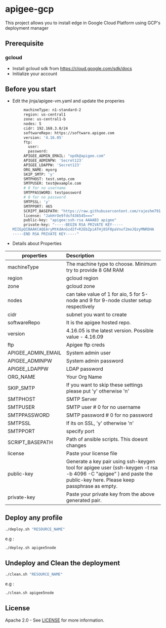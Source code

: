# apigee-gcp
This project allows you to install edge in Google Cloud Platform using GCP's deployment manager

## Prerequisite

### gcloud
- Install gcloud sdk from https://cloud.google.com/sdk/docs
- Initialize your account

## Before you start
- Edit the jinja/apigee-vm.yaml and update the properies

    ```sh
         machineType: n1-standard-2
         region: us-central1
	     zone: us-central1-b
	     nodes: 5
	     cidr: 192.168.3.0/24
	     softwareRepo: https://software.apigee.com
         version: '4.16.05'
	     ftp:
	       user: 
	       password: 
	     APIGEE_ADMIN_EMAIL: "opdk@apigee.com"
         APIGEE_ADMINPW: 'Secret123'
         APIGEE_LDAPPW: 'Secret123'
         ORG_NAME: myorg
         SKIP_SMTP: 'y'
         SMTPHOST: test.smtp.com
         SMTPUSER: test@example.com
         # 0 for no username
         SMTPPASSWORD: testpassword
         # 0 for no password
         SMTPSSL: 'y'
         SMTPPORT: 465
	     SCRIPT_BASEPATH: "https://raw.githubusercontent.com/rajeshm7910/apigee-gcp/master/multinode/jinja"
	     license: "JakHrOe9fdsf436545==="
	     public-key: "apigee:ssh-rsa AAAAB3 apigee"
	     private-key: "-----BEGIN RSA PRIVATE KEY-----
	MIIEpQIBAAKCAQEAryMtKdAnGzd2f+R2EbZpiATHj8SF0paVnuf2moJQzyMNRDHA
	-----END RSA PRIVATE KEY-----"
    ```
-   Details about Properties


| properties        | Description                                                             | 
| ----------------- |:------------------------------------------------------------------------| 
| machineType       | The machine type to choose. Minimum try to provide 8 GM RAM             | 
| region            | gcloud region                                                           | 
| zone              | gcloud zone                                                             |
| nodes             | can take value of 1 for aio, 5 for 5-node and 9 for 9-node cluster setup respectively                                                                                  |
| cidr              | subnet you want to create                                               |
| softwareRepo      | It is the apigee hosted repo.                                           |
| version           | 4.16.05 is the latest version. Possible value - 4.16.09                 |
| ftp               | Apigee ftp creds                                                        |
| APIGEE_ADMIN_EMAIL| System admin user                                                       |
| APIGEE_ADMINPW    | System admin password                                                   |
| APIGEE_LDAPPW     | LDAP password                                                           |
| ORG_NAME          | Your Org Name                                                           |
| SKIP_SMTP         |  If you want to skip these settings please put 'y' otherwise 'n'        |
| SMTPHOST          | SMTP Server                                                             |
| SMTPUSER          | SMTP user # 0 for no username                                           |
| SMTPPASSWORD      | SMTP password  # 0 for no password                                      |
| SMTPSSL           | If its on SSL, 'y' otherwise 'n'                                        |
| SMTPPORT          | specify port                                                            |
| SCRIPT_BASEPATH   | Path of ansible scripts. This doesnt changes                            |
| license           | Paste your license file                                                 |
| public-key        | Generate a key pair using ssh-keygen tool for apigee user (ssh-keygen -t rsa -b 4096 -C "apigee" ) and paste the public-key here. Please keep passphrase as empty.     |
| private-key       | Paste your private key from the above generated pair.                   |



## Deploy any profile
```sh
./deploy.sh "RESOURCE_NAME"
```
e.g :
```sh
./deploy.sh apigee5node
```

## Undeploy and Clean the deployment
```sh
./clean.sh "RESOURCE_NAME"
```
e.g :
```sh
./clean.sh apigee5node
```
## License

Apache 2.0 - See [LICENSE](LICENSE) for more information.

